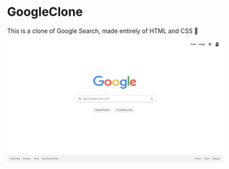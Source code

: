 # GoogleClone

This is a clone of Google Search, made entirely of HTML and CSS 🎏

![screen](./images/googleSearch.png)
